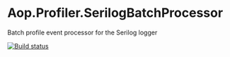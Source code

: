 # Aop.Profiler.SerilogBatchProcessor
Batch profile event processor for the Serilog logger

[![Build status](https://ci.appveyor.com/api/projects/status/344fnts6gv777de4?svg=true)](https://ci.appveyor.com/project/waxtell/aop-profiler-serilogbatchprocessor)
